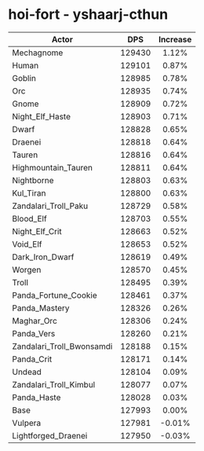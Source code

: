 # hoi-fort - yshaarj-cthun
| Actor | DPS | Increase |
|---|:---:|:---:|
|Mechagnome|129430|1.12%|
|Human|129101|0.87%|
|Goblin|128985|0.78%|
|Orc|128935|0.74%|
|Gnome|128909|0.72%|
|Night_Elf_Haste|128903|0.71%|
|Dwarf|128828|0.65%|
|Draenei|128818|0.64%|
|Tauren|128816|0.64%|
|Highmountain_Tauren|128811|0.64%|
|Nightborne|128803|0.63%|
|Kul_Tiran|128800|0.63%|
|Zandalari_Troll_Paku|128729|0.58%|
|Blood_Elf|128703|0.55%|
|Night_Elf_Crit|128663|0.52%|
|Void_Elf|128653|0.52%|
|Dark_Iron_Dwarf|128619|0.49%|
|Worgen|128570|0.45%|
|Troll|128495|0.39%|
|Panda_Fortune_Cookie|128461|0.37%|
|Panda_Mastery|128326|0.26%|
|Maghar_Orc|128306|0.24%|
|Panda_Vers|128260|0.21%|
|Zandalari_Troll_Bwonsamdi|128188|0.15%|
|Panda_Crit|128171|0.14%|
|Undead|128104|0.09%|
|Zandalari_Troll_Kimbul|128077|0.07%|
|Panda_Haste|128028|0.03%|
|Base|127993|0.00%|
|Vulpera|127981|-0.01%|
|Lightforged_Draenei|127950|-0.03%|
